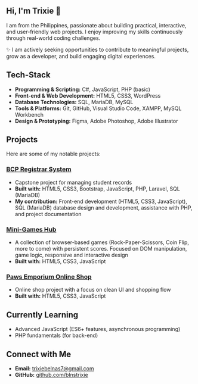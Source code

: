 ## Hi, I'm Trixie 👋
I am from the Philippines, passionate about building practical, interactive, and user-friendly web projects. I enjoy improving my skills continuously through real-world coding challenges.  

✨ I am actively seeking opportunities to contribute to meaningful projects, grow as a developer, and build engaging digital experiences.  
  
## Tech-Stack
- **Programming & Scripting:** C#, JavaScript, PHP (basic)
- **Front-end & Web Development:** HTML5, CSS3, WordPress
- **Database Technologies:** SQL, MariaDB, MySQL
- **Tools & Platforms:** Git, GitHub, Visual Studio Code, XAMPP, MySQL Workbench
- **Design & Prototyping:** Figma, Adobe Photoshop, Adobe Illustrator

## Projects
Here are some of my notable projects:  

### [BCP Registrar System](https://github.com/blnstrixie/bcp-registrar-system)  
- Capstone project for managing student records
- **Built with:** HTML5, CSS3, Bootstrap, JavaScript, PHP, Laravel, SQL (MariaDB)
- **My contribution:** Front-end development (HTML5, CSS3, JavaScript), SQL (MariaDB) database design and development, assistance with PHP, and project documentation
  
### [Mini-Games Hub](https://github.com/blnstrixie/mini-games-hub)  
-  A collection of browser-based games (Rock-Paper-Scissors, Coin Flip, more to come) with persistent scores. Focused on DOM manipulation, game logic, responsive and interactive design
-  **Built with:** HTML5, CSS3, JavaScript 
  
### [Paws Emporium Online Shop](https://github.com/blnstrixie/paws-emporium-online-shop)  
- Online shop project with a focus on clean UI and shopping flow
- **Built with:** HTML5, CSS3, JavaScript
  
## Currently Learning
- Advanced JavaScript (ES6+ features, asynchronous programming)
- PHP fundamentals (for back-end)

## Connect with Me
- **Email:** trixiebelnas7@gmail.com
- **GitHub:** [github.com/blnstrixie](https://github.com/blnstrixie)
<!--
**blnstrixie/blnstrixie** is a ✨ _special_ ✨ repository because its `README.md` (this file) appears on your GitHub profile.

Here are some ideas to get you started:

- 🔭 I’m currently working on ...
- 🌱 I’m currently learning ...
- 👯 I’m looking to collaborate on ...
- 🤔 I’m looking for help with ...
- 💬 Ask me about ...
- 📫 How to reach me: ...
- 😄 Pronouns: ...
- ⚡ Fun fact: ...
-->
